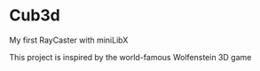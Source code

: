 # Cub3d

My first RayCaster with miniLibX

This project is inspired by the world-famous Wolfenstein 3D game
